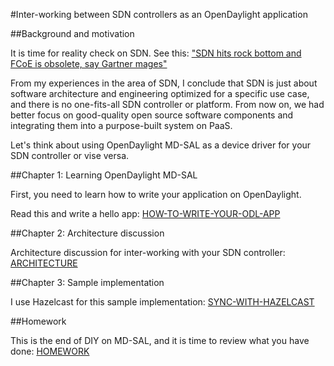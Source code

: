 #Inter-working between SDN controllers as an OpenDaylight application

##Background and motivation

It is time for reality check on SDN. See this: ["SDN hits rock bottom and FCoE is obsolete, say Gartner mages"](http://www.theregister.co.uk/2015/07/29/sdn_enthusiasm_dives_says_gartner/)

From my experiences in the area of SDN, I conclude that SDN is just about software architecture and engineering optimized for a specific use case, and there is no one-fits-all SDN controller or platform. From now on, we had better focus on good-quality open source software components and integrating them into a purpose-built system on PaaS.

Let's think about using OpenDaylight MD-SAL as a device driver for your SDN controller or vise versa.

##Chapter 1: Learning OpenDaylight MD-SAL

First, you need to learn how to write your application on OpenDaylight.

Read this and write a hello app: [HOW-TO-WRITE-YOUR-ODL-APP](./doc/CHAPTER1.md)

##Chapter 2: Architecture discussion

Architecture discussion for inter-working with your SDN controller: [ARCHITECTURE](./doc/CHAPTER2.md)

##Chapter 3: Sample implementation

I use Hazelcast for this sample implementation: [SYNC-WITH-HAZELCAST](./doc/CHAPTER3.md)

##Homework

This is the end of DIY on MD-SAL, and it is time to review what you have done: [HOMEWORK](./doc/HOMEWORK.md)
